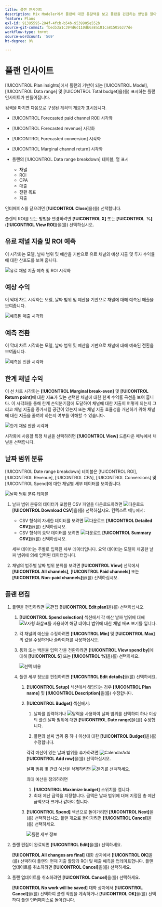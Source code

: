 ```yaml
---
title: 플랜 인사이트
description: Mix Modeler에서 플랜에 대한 통찰력을 보고 플랜을 편집하는 방법을 알아봅니다.
feature: Plans
exl-id: 91385595-284f-4fcb-b54b-9539905e552b
source-git-commit: fbed53a1c394d6d110db6a8a181ca815056377de
workflow-type: tm+mt
source-wordcount: '569'
ht-degree: 0%

---
```


# 플랜 인사이트


[!UICONTROL Plan insights]에서 플랜의 기반이 되는 [!UICONTROL Model], [!UICONTROL Data range] 및 [!UICONTROL Total budget]을(를) 표시하는 플랜 인사이트가 만들어집니다.

검색을 마치면 다음으로 구성된 계획의 개요가 표시됩니다.

- [!UICONTROL Forecasted paid channel ROI] 시각화
- [!UICONTROL Forecasted revenue] 시각화
- [!UICONTROL Forecasted conversion] 시각화
- [!UICONTROL Marginal channel return] 시각화
- 플랜의 [!UICONTROL Data range breakdown] 테이블, 열 표시

   - 채널
   - ROI
   - CPA
   - 매출
   - 전환 목표
   - 지출

인터페이스를 닫으려면 **[!UICONTROL Close]**&#x200B;을(를) 선택합니다.

플랜의 ROI를 보는 방법을 변경하려면 **[!UICONTROL X]** 또는 **[!UICONTROL &#x200B; %]**(**[!UICONTROL View ROI]**)을(를) 선택하십시오.

## 유료 채널 지출 및 ROI 예측

이 시각화는 모델, 날짜 범위 및 예산을 기반으로 유료 채널의 예상 지출 및 투자 수익률에 대한 산포도를 보여 줍니다.

![유료 채널 지출 예측 및 ROI 시각화](../assets/overview-plan-forecasted-paid-channel-send-roi.png)


## 예상 수익

이 막대 차트 시각화는 모델, 날짜 범위 및 예산을 기반으로 채널에 대해 예측된 매출을 보여줍니다.

![예측된 매출 시각화](../assets/overview-plan-forecasted-revenue.png)


## 예측 전환

이 막대 차트 시각화는 모델, 날짜 범위 및 예산을 기반으로 채널에 대해 예측된 전환을 보여줍니다.

![예측된 전환 시각화](../assets/overview-plan-forecasted-conversions.png)


## 한계 채널 수익

이 선 차트 시각화는 **[!UICONTROL Marginal break-even]** 및 **[!UICONTROL Return point]**&#x200B;에 대한 지표가 있는 선택한 채널에 대한 한계 수익률 곡선을 보여 줍니다. 이 시각화를 통해 한계 손익분기점에 도달하여 채널에 대한 지출이 어떻게 되는지 그리고 채널 지출을 증가시킬 공간이 있는지 또는 채널 지출 효율성을 개선하기 위해 채널에 대한 지출을 줄여야 하는지 여부를 이해할 수 있습니다.

![한계 채널 반환 시각화](../assets/overview-plan-marginal-channel-return.png)

시각화에 사용할 특정 채널을 선택하려면 **[!UICONTROL View]** 드롭다운 메뉴에서 채널을 선택합니다.


## 날짜 범위 분류

[!UICONTROL Date range breakdown] 테이블은 [!UICONTROL ROI], [!UICONTROL Revenue], [!UICONTROL CPA], [!UICONTROL Conversions] 및 [!UICONTROL Spend]에 대한 채널별 세부 데이터를 보여줍니다.

![날짜 범위 분류 테이블](../assets/overview-plan-date-range-breakdown.png)

1. 날짜 범위 분류의 데이터가 포함된 CSV 파일을 다운로드하려면 ![다운로드](/help/assets/icons/Download.svg) **[!UICONTROL Download CSV]**&#x200B;을(를) 선택하십시오. 컨텍스트 메뉴에서:

   - CSV 형식의 자세한 데이터를 보려면 ![다운로드](/help/assets/icons/Download.svg) **[!UICONTROL Detailed CSV]**&#x200B;을(를) 선택하십시오.
   - CSV 형식의 요약 데이터를 보려면 ![다운로드](/help/assets/icons/Download.svg) **[!UICONTROL Summary CSV]**&#x200B;을(를) 선택하십시오.

   세부 데이터는 주별로 입력된 세부 데이터입니다. 요약 데이터는 모델이 제공한 날짜 범위에 의해 입력된 데이터입니다.

1. 채널의 범주별 날짜 범위 분류를 보려면 **[!UICONTROL View]** 선택에서 **[!UICONTROL All channels]**, **[!UICONTROL Paid channels]** 또는 **[!UICONTROL Non-paid channels]**&#x200B;을(를) 선택하십시오.


## 플랜 편집

1. 플랜을 편집하려면 ![편집](/help/assets/icons/Edit.svg) **[!UICONTROL Edit plan]**&#x200B;을(를) 선택하십시오.

   1. **[!UICONTROL Spend selection]** 섹션에서 각 예산 날짜 범위에 대해 ![V자형 화살표](/help/assets/icons/ChevronRight.svg)를 사용하여 해당 데이터 범위에 대한 채널 배포 보기를 엽니다.

   1. 각 채널의 예산을 수정하려면 **[!UICONTROL Min]** 및 **[!UICONTROL Max]**&#x200B;의 값을 수정하거나 슬라이더를 사용하십시오.

   1. 통화 또는 백분율 입력 간을 전환하려면 **[!UICONTROL View spend by]**&#x200B;에 대해 **[!UICONTROL $]** 또는 **[!UICONTROL %]**&#x200B;을(를) 선택하세요.

      ![선택 비용](/help/assets/spend-selection.png)

   1. 플랜 세부 정보를 편집하려면 **[!UICONTROL Edit details]**&#x200B;을(를) 선택하세요.

      1. **[!UICONTROL Setup]** 섹션에서 해당되는 경우 **[!UICONTROL Plan name]** 및 **[!UICONTROL Description]**&#x200B;을(를) 수정합니다.

      1. **[!UICONTROL Budget]** 섹션에서:

         1. 날짜를 입력하거나 ![달력](/help/assets/icons/Calendar.svg)을 사용하여 날짜 범위를 선택하여 하나 이상의 플랜 날짜 범위에 대한 **[!UICONTROL Date range]**&#x200B;을(를) 수정합니다.

         1. 플랜의 날짜 범위 중 하나 이상에 대한 **[!UICONTROL Budget]**&#x200B;을(를) 수정합니다.

         각각 예산이 있는 날짜 범위를 추가하려면 ![CalendarAdd](/help/assets/icons/CalendarAdd.svg) **[!UICONTROL Add row]**&#x200B;을(를) 선택하십시오.

         날짜 범위 및 관련 예산을 삭제하려면 ![닫기](/help/assets/icons/Close.svg)를 선택하세요.

         최대 예산을 정의하려면

         1. **[!UICONTROL Maximize budget]** 스위치를 켭니다.
         1. 최대 예산 금액을 지정합니다. 금액은 날짜 범위에 대해 지정된 총 예산 금액보다 크거나 같아야 합니다.

      1. **[!UICONTROL Spend]** 섹션으로 돌아가려면 **[!UICONTROL Next]**&#x200B;을(를) 선택하십시오. 플랜 개요로 돌아가려면 **[!UICONTROL Cancel]**&#x200B;을(를) 선택하세요.

         ![플랜 세부 정보](/help/assets/plan-details.png)


1. 플랜 편집이 완료되면 **[!UICONTROL Edit]**&#x200B;을(를) 선택하세요.

   **[!UICONTROL All changes are final]** 대화 상자에서 **[!UICONTROL OK]**&#x200B;을(를) 선택하여 플랜의 현재 지출 할당과 ROI 및 매출 예측을 업데이트합니다. 플랜 업데이트를 취소하려면 **[!UICONTROL Cancel]**&#x200B;을(를) 선택하세요.

1. 플랜 업데이트를 취소하려면 **[!UICONTROL Cancel]**&#x200B;을(를) 선택하세요.

   **[!UICONTROL No work will be saved]** 대화 상자에서 **[!UICONTROL Cancel]**&#x200B;을(를) 선택하여 플랜 작업을 계속하거나 **[!UICONTROL OK]**&#x200B;을(를) 선택하여 플랜 인터페이스로 돌아갑니다.
